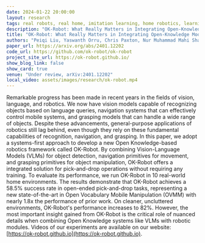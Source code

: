 ```yaml
---
date: 2024-01-22 20:00:00
layout: research 
tags: real robots, real home, imitation learning, home robotics, learning from demonstration, robotics dataset,  robot foundational model
description: "OK-Robot: What Really Matters in Integrating Open-Knowledge Models for Robotics"
title: "OK-Robot: What Really Matters in Integrating Open-Knowledge Models for Robotics"
authors: "Peiqi Liu, Yaswanth Orru, Chris Paxton, Nur Muhammad Mahi Shafiullah*, Lerrel Pinto*"
paper_url: https://arxiv.org/abs/2401.12202
code_url: https://github.com/ok-robot/ok-robot
project_site_url: https://ok-robot.github.io/
show_blog_link: false
show_card: true
venue: "Under review, arXiv:2401.12202"
local_video: assets/images/research/ok-robot.mp4
---
```


Remarkable progress has been made in recent years in the fields of vision, language, and robotics. We now have vision models capable of recognizing objects based on language queries, navigation systems that can effectively control mobile systems, and grasping models that can handle a wide range of objects. Despite these advancements, general-purpose applications of robotics still lag behind, even though they rely on these fundamental capabilities of recognition, navigation, and grasping. In this paper, we adopt a systems-first approach to develop a new Open Knowledge-based robotics framework called OK-Robot. By combining Vision-Language Models (VLMs) for object detection, navigation primitives for movement, and grasping primitives for object manipulation, OK-Robot offers a integrated solution for pick-and-drop operations without requiring any training. To evaluate its performance, we run OK-Robot in 10 real-world home environments. The results demonstrate that OK-Robot achieves a 58.5% success rate in open-ended pick-and-drop tasks, representing a new state-of-the-art in Open Vocabulary Mobile Manipulation (OVMM) with nearly 1.8x the performance of prior work. On cleaner, uncluttered environments, OK-Robot's performance increases to 82%. However, the most important insight gained from OK-Robot is the critical role of nuanced details when combining Open Knowledge systems like VLMs with robotic modules. Videos of our experiments are available on our website: [https://ok-robot.github.io](https://ok-robot.github.io).